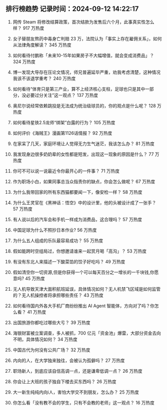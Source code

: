 
## 排行榜趋势 记录时间：2024-09-12 14:22:17
  
  1. 网传 Steam 将修改结算政策，首次结款为发售后六个月，此事真实性怎么样？ 917 万热度
    
  2. 女子替朋友熬药中毒身亡判赔 23 万，法院认为「事实上存在雇佣关系」，如何从法律角度解读？ 345 万热度
    
  3. 如何看待付鹏称「未来10-15年如果房子不大幅增值，就会变成消费品」？ 324 万热度
    
  4. 博一发现大导存在压论文情况，师兄普遍延毕严重，劝我考虑清楚，这种情况我该不该退学重考？ 240 万热度
    
  5. 如何看待“体育只是第三产业，算不上经济核心支柱，足球也只是其中一部分，没必要过分关注”这一观点？ 137 万热度
    
  6. 奥尼尔说经常依赖跳投是无法成为统治级球员的，你的观点是什么呢？ 128 万热度
    
  7. 如何看待星铁2.5龙师“绑架”白露的行为？ 105 万热度
    
  8. 如何评价《海贼王》漫画第1126话情报？ 92 万热度
    
  9. 在家呆了几天，家庭环境让人觉得无力生气迷茫，我该怎么办？ 81 万热度
    
  10. 我发现身边很多奶奶辈的女性都是短发，出现这一现象的原因是什么？ 77 万热度
    
  11. 你可不可以说一说最近令你最开心的一件事？ 71 万热度
    
  12. 作为职场小白，如果同事总当众指责你的缺点，你会怎么做呢？ 67 万热度
    
  13. 为什么我带回家的所有东西猫都要闻一下，像安检一样？ 58 万热度
    
  14. 为什么王灵官在《黑神话：悟空》中的设计里，他的头被设计成了一张手？ 57 万热度
    
  15. 有人说以后的汽车会和手机一样成为消费品，这合理吗？ 57 万热度
    
  16. 中国足球为什么不照抄日本作业? 56 万热度
    
  17. 为什么五人组成的乐队最容易成功？ 55 万热度
    
  18. 假如能跨时空组局过，你想邀请谁来一起赏月喝「高沟」？ 53 万热度
    
  19. 有没有东北人来描述一下酸菜馅的饺子好吃吗？ 49 万热度
    
  20. 假如清空你一切资源,但是你获得一个可以每天百分之一增长的一千块钱,你愿意吗? 45 万热度
    
  21. 无人机导致天津大面积航班延误，具体情况如何？无人机禁飞区域是如何监管的？无人机操控者将承担哪些责任？ 43 万热度
    
  22. 如何看待国内外各大手机厂商纷纷推出 AI Agent 智能体，方向对了吗？你怎么看？ 41 万热度
    
  23. 出国旅游你都吃过哪些大亏？ 39 万热度
    
  24. 海银财富被立案调查，多人被抓，700 亿元「资金池」爆雷，大部分资金去向不明，具体情况如何？ 34 万热度
    
  25. 中国古代为何没有公共广场？ 32 万热度
    
  26. 内向的人，在大学独来独往，会被认为孤僻吗？ 27 万热度
    
  27. 职场新人，到底应该自信高调一点，还是谦卑低调一点？ 26 万热度
    
  28. 你会让上大班的孩子独自下楼去买东西吗？ 26 万热度
    
  29. 大一新生纯纯内向i人，害怕大学交不到朋友，怎么办？ 25 万热度
    
  30. 你怎么看「没有教不会的学生，只有不会教的老师」这一观点？ 16 万热度
    